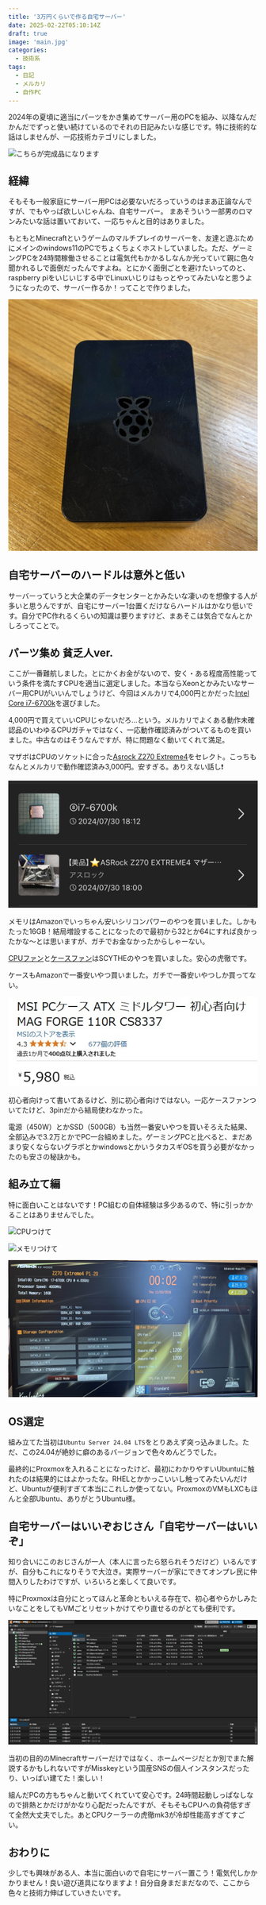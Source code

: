 ```yaml
---
title: '3万円くらいで作る自宅サーバー'
date: 2025-02-22T05:10:14Z
draft: true
image: 'main.jpg'
categories:
  - 技術系
tags:
  - 日記
  - メルカリ
  - 自作PC
---
```


2024年の夏頃に適当にパーツをかき集めてサーバー用のPCを組み、以降なんだかんだでずっと使い続けているのでそれの日記みたいな感じです。特に技術的な話はしませんが、一応技術カテゴリにしました。

![こちらが完成品になります](8.jpg)

## 経緯

そもそも一般家庭にサーバー用PCは必要ないだろっていうのはまあ正論なんですが、でもやっぱ欲しいじゃんね、自宅サーバー。
まあそういう一部男のロマンみたいな話は置いておいて、一応ちゃんと目的はありました。

もともとMinecraftというゲームのマルチプレイのサーバーを、友達と遊ぶためにメインのwindows11のPCでちょくちょくホストしていました。ただ、ゲーミングPCを24時間稼働させることは電気代もかかるしなんか光っていて親に色々聞かれるしで面倒だったんですよね。とにかく面倒ごとを避けたいってのと、raspberry piをいじいじする中でLinuxいじりはもっとやってみたいなと思うようになったので、サーバー作るか！ってことで作りました。

![なんか壊れたラズパイ4](1.jpg)

## 自宅サーバーのハードルは意外と低い

サーバーっていうと大企業のデータセンターとかみたいな凄いのを想像する人が多いと思うんですが、自宅にサーバー1台置くだけならハードルはかなり低いです。自分でPC作れるくらいの知識は要りますけど、まあそこは気合でなんとかしろってことで。

## パーツ集め 貧乏人ver.

ここが一番難航しました。とにかくお金がないので、安く・ある程度高性能っていう条件を満たすCPUを適当に選定しました。本当ならXeonとかみたいなサーバー用CPUがいいんでしょうけど、今回はメルカリで4,000円とかだった[Intel Core i7-6700k](https://www.intel.co.jp/content/www/jp/ja/products/sku/88195/intel-core-i76700k-processor-8m-cache-up-to-4-20-ghz/specifications.html)を選びました。

4,000円で買えていいCPUじゃないだろ…という。メルカリでよくある動作未確認品のいわゆるCPUガチャではなく、一応動作確認済みがついてるものを買いました。中古なのはそうなんですが、特に問題なく動いてくれて満足。

マザボはCPUのソケットに合った[Asrock Z270 Extreme4](https://www.asrock.com/mb/intel/Z270%20Extreme4/index.jp.asp)をセレクト。こっちもなんとメルカリで動作確認済み3,000円。安すぎる。ありえない話し❗

![神過ぎた](2.jpg)

メモリはAmazonでいっちゃん安いシリコンパワーのやつを買いました。しかもたった16GB！結局増設することになったので最初から32とか64にすれば良かったかな～とは思いますが、ガチでお金なかったからしゃーない。

[CPUファン](https://www.amazon.co.jp/dp/B0BTM1RR9Y)と[ケースファン](https://www.amazon.co.jp/dp/B08SC38GGH)はSCYTHEのやつを買いました。安心の虎徹です。

ケースもAmazonで一番安いやつ買いました。ガチで一番安いやつしか買ってない。

![これ](3.jpg)

初心者向けって書いてあるけど、別に初心者向けではない。一応ケースファンついてたけど、3pinだから結局使わなかった。

電源（450W）とかSSD（500GB）も当然一番安いやつを買いそろえた結果、全部込みで3.2万とかでPC一台組めました。ゲーミングPCと比べると、まだあまり安くならないグラボとかwindowsとかいうタカスギOSを買う必要がなかったのも安さの秘訣かも。

## 組み立て編

特に面白いことはないです！PC組むの自体経験は多少あるので、特に引っかかることはありませんでした。

![CPUつけて](4.jpg)

![メモリつけて](5.jpg)

![クーラーとか色々付けてBIOS起動！](6.jpg)

## OS選定

組み立てた当初は`Ubuntu Server 24.04 LTS`をとりあえず突っ込みました。ただ、この24.04が絶妙に癖のあるバージョンで色々めんどうでした。

最終的にProxmoxを入れることになったけど、最初にわかりやすいUbuntuに触れたのは結果的にはよかったな。RHELとかかっこいいし触ってみたいんだけど、Ubuntuが便利すぎて本当にこれしか使ってない。ProxmoxのVMもLXCもほんと全部Ubuntu、ありがとうUbuntu様。

## 自宅サーバーはいいぞおじさん「自宅サーバーはいいぞ」

知り合いにこのおじさんが一人（本人に言ったら怒られそうだけど）いるんですが、自分もこれになりそうで大泣き。実際サーバーが家にできてオンプレ民に仲間入りしたわけですが、いろいろと楽しくて良いです。

特にProxmoxは自分にとってほんと革命ともいえる存在で、初心者やらかしみたいなことをしてもVMごとリセットかけてやり直せるのがとても便利です。

![こうしてみると最初に比べて増えたなぁ](7.jpg)

当初の目的のMinecraftサーバーだけではなく、ホームページだとか別でまた解説するかもしれないですがMisskeyという国産SNSの個人インスタンスだったり、いっぱい建てた！楽しい！

組んだPCの方もちゃんと動いてくれていて安心です。24時間起動しっぱなしなので排熱とかだけがかなり心配だったんですが、そもそもCPUへの負荷低すぎて全然大丈夫でした。あとCPUクーラーの虎徹mk3が冷却性能高すぎてすごい。

## おわりに

少しでも興味がある人、本当に面白いので自宅にサーバー置こう！電気代しかかかりません！良い遊び道具になりますよ！自分自身まだまだなので、ここから色々と技術力伸ばしていきたいです。

